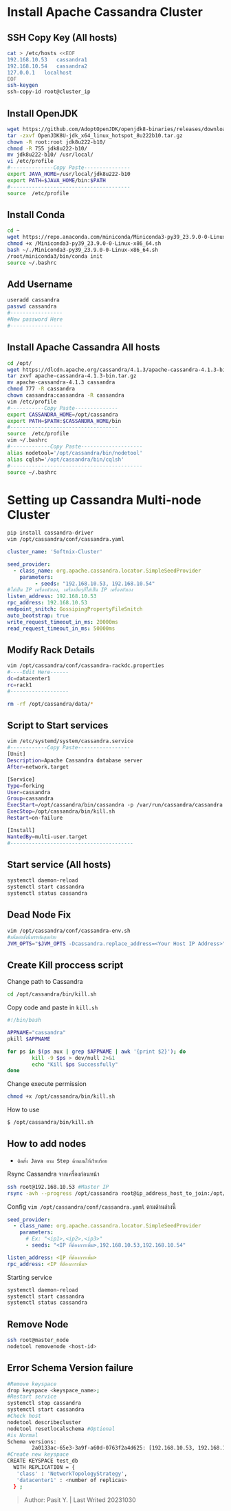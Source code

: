 # Install Apache Cassandra Cluster
## SSH Copy Key (All hosts)
```bash
cat > /etc/hosts <<EOF
192.168.10.53	cassandra1
192.168.10.54	cassandra2
127.0.0.1   localhost
EOF
ssh-keygen
ssh-copy-id root@cluster_ip
```
## Install OpenJDK
```bash
wget https://github.com/AdoptOpenJDK/openjdk8-binaries/releases/download/jdk8u222-b10/OpenJDK8U-jdk_x64_linux_hotspot_8u222b10.tar.gz
tar -zxvf OpenJDK8U-jdk_x64_linux_hotspot_8u222b10.tar.gz
chown -R root:root jdk8u222-b10/
chmod -R 755 jdk8u222-b10/
mv jdk8u222-b10/ /usr/local/
vi /etc/profile
#--------------Copy Paste---------------
export JAVA_HOME=/usr/local/jdk8u222-b10
export PATH=$JAVA_HOME/bin:$PATH
#---------------------------------------
source  /etc/profile
```
## Install Conda
```bash
cd ~
wget https://repo.anaconda.com/miniconda/Miniconda3-py39_23.9.0-0-Linux-x86_64.sh
chmod +x /Miniconda3-py39_23.9.0-0-Linux-x86_64.sh
bash ~/./Miniconda3-py39_23.9.0-0-Linux-x86_64.sh
/root/miniconda3/bin/conda init
source ~/.bashrc
```
## Add Username
```bash
useradd cassandra
passwd cassandra
#-----------------
#New password Here
#-----------------
```
## Install Apache Cassandra All hosts
```bash
cd /opt/
wget https://dlcdn.apache.org/cassandra/4.1.3/apache-cassandra-4.1.3-bin.tar.gz
tar zxvf apache-cassandra-4.1.3-bin.tar.gz
mv apache-cassandra-4.1.3 cassandra
chmod 777 -R cassandra
chown cassandra:cassandra -R cassandra
vim /etc/profile
#-----------Copy Paste--------------
export CASSANDRA_HOME=/opt/cassandra
export PATH=$PATH:$CASSANDRA_HOME/bin
#-----------------------------------
source  /etc/profile
vim ~/.bashrc
#-------------Copy Paste--------------------
alias nodetool='/opt/cassandra/bin/nodetool'
alias cqlsh='/opt/cassandra/bin/cqlsh'
#-------------------------------------------
source ~/.bashrc
```
# Setting up Cassandra Multi-node Cluster
```bash
pip install cassandra-driver
vim /opt/cassandra/conf/cassandra.yaml
```
```yaml
cluster_name: 'Softnix-Cluster'

seed_provider:
  - class_name: org.apache.cassandra.locator.SimpleSeedProvider
    parameters:
         - seeds: "192.168.10.53, 192.168.10.54"
#ใส่เป็น IP เครื่องตัวเอง, เครื่องอื่นๆก็ใส่เป็น IP เครื่องตัวเอง
listen_address: 192.168.10.53
rpc_address: 192.168.10.53
endpoint_snitch: GossipingPropertyFileSnitch
auto_bootstrap: true
write_request_timeout_in_ms: 20000ms
read_request_timeout_in_ms: 50000ms
```
## Modify Rack Details
```bash
vim /opt/cassandra/conf/cassandra-rackdc.properties
#----Edit Here------
dc=datacenter1
rc=rack1
#-------------------
```
```bash
rm -rf /opt/cassandra/data/*
```
## Script to Start services
```bash
vim /etc/systemd/system/cassandra.service
#------------Copy Paste-----------------
[Unit]
Description=Apache Cassandra database server
After=network.target

[Service]
Type=forking
User=cassandra
Group=cassandra
ExecStart=/opt/cassandra/bin/cassandra -p /var/run/cassandra/cassandra.pid
ExecStop=/opt/cassandra/bin/kill.sh
Restart=on-failure

[Install]
WantedBy=multi-user.target
#----------------------------------------
```
## Start service (All hosts)
```bash
systemctl daemon-reload
systemctl start cassandra
systemctl status cassandra
```
## Dead Node Fix
```bash
vim /opt/cassandra/conf/cassandra-env.sh
#เพิ่มคำสั่งนี้บรรทัดสุดท้าย
JVM_OPTS="$JVM_OPTS -Dcassandra.replace_address=<Your Host IP Address>"
```
## Create Kill proccess script
Change path to Cassandra
```bash
cd /opt/cassandra/bin/kill.sh
```
Copy code and paste in ```kill.sh```
```bash
#!/bin/bash

APPNAME="cassandra"
pkill $APPNAME

for ps in $(ps aux | grep $APPNAME | awk '{print $2}'); do
        kill -9 $ps > dev/null 2>&1
        echo "Kill $ps Successfully"
done
```
Change execute permission
```bash
chmod +x /opt/cassandra/bin/kill.sh
```
How to use
```bash
$ /opt/cassandra/bin/kill.sh
```
## How to add nodes
* ```ติดตั้ง Java ตาม Step ด้านบนให้เรียบร้อย```

Rsync Cassandra จากเครื่องก่อนหน้า
```bash
ssh root@192.168.10.53 #Master IP
rsync -avh --progress /opt/cassandra root@ip_address_host_to_join:/opt/
```
Config ```vim /opt/cassandra/conf/cassandra.yaml``` ตามด้านล่างนี้
```yaml
seed_provider:
  - class_name: org.apache.cassandra.locator.SimpleSeedProvider
    parameters:
      # Ex: "<ip1>,<ip2>,<ip3>"
      - seeds: "<IP ที่ต้องการเพิ่ม>,192.168.10.53,192.168.10.54"

listen_address: <IP ที่ต้องการเพิ่ม>
rpc_address: <IP ที่ต้องการเพิ่ม>
```
Starting service
```bash
systemctl daemon-reload
systemctl start cassandra
systemctl status cassandra
```
## Remove Node
```bash
ssh root@master_node
nodetool removenode <host-id>
```
## Error Schema Version failure
```bash
#Remove keyspace
drop keyspace <keyspace_name>;
#Restart service
systemctl stop cassandra
systemctl start cassandra
#Check host
nodetool describecluster
nodetool resetlocalschema #Optional
#is Normal
Schema versions:
		2a0133ac-65e3-3a9f-a60d-0763f2a4d625: [192.168.10.53, 192.168.10.22, 192.168.10.54]
#Create new keyspace
CREATE KEYSPACE test_db 
  WITH REPLICATION = { 
   'class' : 'NetworkTopologyStrategy', 
   'datacenter1' : <number of replicas>
  } ;
```
> Author: Pasit Y. | Last Writed 20231030
